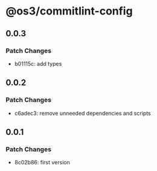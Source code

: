 # @os3/commitlint-config

## 0.0.3

### Patch Changes

- b01115c: add types

## 0.0.2

### Patch Changes

- c6adec3: remove unneeded dependencies and scripts

## 0.0.1

### Patch Changes

- 8c02b86: first version
